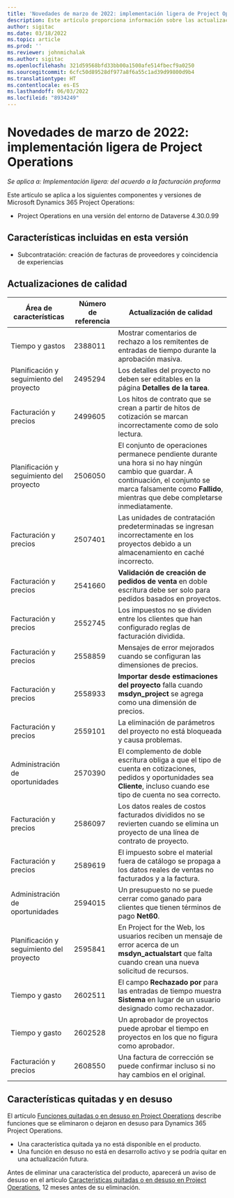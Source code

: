 ```yaml
---
title: 'Novedades de marzo de 2022: implementación ligera de Project Operations'
description: Este artículo proporciona información sobre las actualizaciones de calidad disponibles en la versión de marzo de 2022 de la implementación simplificada de Project Operations.
author: sigitac
ms.date: 03/18/2022
ms.topic: article
ms.prod: ''
ms.reviewer: johnmichalak
ms.author: sigitac
ms.openlocfilehash: 321d59568bfd33bb00a1500afe514fbecf9a0250
ms.sourcegitcommit: 6cfc50d89528df977a8f6a55c1ad39d99800d9b4
ms.translationtype: HT
ms.contentlocale: es-ES
ms.lasthandoff: 06/03/2022
ms.locfileid: "8934249"
---
```

# <a name="whats-new-march-2022---project-operations-lite-deployment"></a>Novedades de marzo de 2022: implementación ligera de Project Operations

_Se aplica a: Implementación ligera: del acuerdo a la facturación proforma_

Este artículo se aplica a los siguientes componentes y versiones de Microsoft Dynamics 365 Project Operations:

- Project Operations en una versión del entorno de Dataverse 4.30.0.99

## <a name="features-included-in-this-release"></a>Características incluidas en esta versión

- Subcontratación: creación de facturas de proveedores y coincidencia de experiencias

## <a name="quality-updates"></a>Actualizaciones de calidad

| Área de características | Número de referencia | Actualización de calidad |
| --- | --- | --- |
| Tiempo y gastos | 2388011 | Mostrar comentarios de rechazo a los remitentes de entradas de tiempo durante la aprobación masiva. |
| Planificación y seguimiento del proyecto | 2495294 | Los detalles del proyecto no deben ser editables en la página **Detalles de la tarea**. |
| Facturación y precios | 2499605 | Los hitos de contrato que se crean a partir de hitos de cotización se marcan incorrectamente como de solo lectura. |
| Planificación y seguimiento del proyecto | 2506050 | El conjunto de operaciones permanece pendiente durante una hora si no hay ningún cambio que guardar. A continuación, el conjunto se marca falsamente como **Fallido**, mientras que debe completarse inmediatamente. |
| Facturación y precios | 2507401 | Las unidades de contratación predeterminadas se ingresan incorrectamente en los proyectos debido a un almacenamiento en caché incorrecto. |
| Facturación y precios | 2541660 | **Validación de creación de pedidos de venta** en doble escritura debe ser solo para pedidos basados en proyectos. |
| Facturación y precios | 2552745 | Los impuestos no se dividen entre los clientes que han configurado reglas de facturación dividida. |
| Facturación y precios | 2558859 | Mensajes de error mejorados cuando se configuran las dimensiones de precios. |
| Facturación y precios | 2558933 | **Importar desde estimaciones del proyecto** falla cuando **msdyn\_project** se agrega como una dimensión de precios. |
| Facturación y precios | 2559101 | La eliminación de parámetros del proyecto no está bloqueada y causa problemas. |
| Administración de oportunidades | 2570390 | El complemento de doble escritura obliga a que el tipo de cuenta en cotizaciones, pedidos y oportunidades sea **Cliente**, incluso cuando ese tipo de cuenta no sea correcto. |
| Facturación y precios | 2586097 | Los datos reales de costos facturados divididos no se revierten cuando se elimina un proyecto de una línea de contrato de proyecto. |
| Facturación y precios | 2589619 | El impuesto sobre el material fuera de catálogo se propaga a los datos reales de ventas no facturados y a la factura. |
| Administración de oportunidades | 2594015 | Un presupuesto no se puede cerrar como ganado para clientes que tienen términos de pago **Net60**. |
| Planificación y seguimiento del proyecto | 2595841 | En Project for the Web, los usuarios reciben un mensaje de error acerca de un **msdyn\_actualstart** que falta cuando crean una nueva solicitud de recursos. |
| Tiempo y gasto | 2602511 | El campo **Rechazado por** para las entradas de tiempo muestra **Sistema** en lugar de un usuario designado como rechazador. |
| Tiempo y gasto | 2602528 | Un aprobador de proyectos puede aprobar el tiempo en proyectos en los que no figura como aprobador. |
| Facturación y precios | 2608550 | Una factura de corrección se puede confirmar incluso si no hay cambios en el original. |

## <a name="removed-and-deprecated-features"></a>Características quitadas y en desuso

El artículo [Funciones quitadas o en desuso en Project Operations](../../whats-new/removed-depreciated-features-project.md) describe funciones que se eliminaron o dejaron en desuso para Dynamics 365 Project Operations.

- Una característica quitada ya no está disponible en el producto.
- Una función en desuso no está en desarrollo activo y se podría quitar en una actualización futura.

Antes de eliminar una característica del producto, aparecerá un aviso de desuso en el artículo [Características quitadas o en desuso en Project Operations](../../whats-new/removed-depreciated-features-project.md), 12 meses antes de su eliminación.
